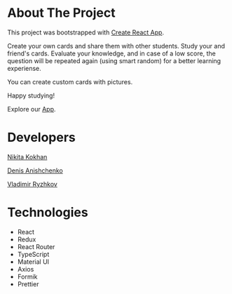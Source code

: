 # About The Project
This project was bootstrapped with [Create React App](https://github.com/facebook/create-react-app).

Create your own cards and share them with other students. Study your and friend's cards. Evaluate your knowledge, and in case of a low score, the question will be repeated again (using smart random) for a better learning experiense.

You can create custom cards with pictures.

Happy studying!

Explore our [ App](https://nikmaunt.github.io/friday-cards/).

# Developers

   [Nikita Kokhan](https://github.com/Nikmaunt)
  
   [Denis Anishchenko](https://github.com/Denishilo)
  
   [Vladimir Ryzhkov](https://github.com/Cheloyek)
  
 # Technologies
 
 - React
 - Redux
 - React Router
 - TypeScript
 - Material UI
 - Axios
 - Formik
 - Prettier


 
   

